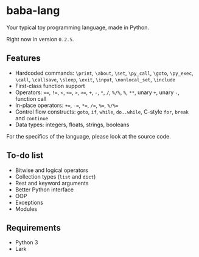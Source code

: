 # baba-lang

Your typical toy programming language, made in Python.

Right now in version `0.2.5`.

## Features
- Hardcoded commands: `\print`, `\about`, `\set`, `\py_call`, `\goto`, `\py_exec`, `\call`, `\callsave`, `\sleep`, `\exit`, `\input`, `\nonlocal_set`, `\include`
- First-class function support
- Operators: `==`, `!=`, `<`, `<=`, `>`, `>=`, `+`, `-`, `*`, `/`, `%/%`, `%`, `**`, unary `+`, unary `-`, function call
- In-place operators: `+=`, `-=`, `*=`, `/=`, `%=`, `%/%=`
- Control flow constructs: `goto`, `if`, `while`, `do..while`, C-style `for`, `break` and `continue`
- Data types: integers, floats, strings, booleans

For the specifics of the language, please look at the source code.

## To-do list
- Bitwise and logical operators
- Collection types (`list` and `dict`)
- Rest and keyword arguments
- Better Python interface
- OOP
- Exceptions
- Modules

## Requirements
- Python 3
- Lark
